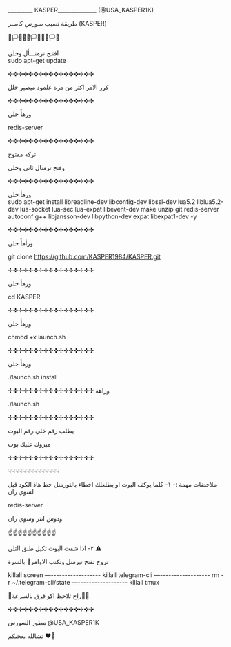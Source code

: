 _________ KASPER______________ (@USA_KASPER1K)

طريقة تصيب سورس كاسبر (KASPER)

🏴🏳🏴👾🏴🏳🏴👾🏴🏳🏴

افتـح ترمنـــأل وخلي   
sudo apt-get update

✢✜✢✜✢✜✢✜✢✜✢✜✢✜✢✜✢

كرر الامر اكثر من مرة علمود ميصير خلل 

 ✢✜✢✜✢✜✢✜✢✜✢✜✢✜✢✜✢
 
ورهأَ خلي  

redis-server

✢✜✢✜✢✜✢✜✢✜✢✜✢✜✢✜✢

تركه مفتوح    

وفتح ترمنال ثاني وخلي    

✢✜✢✜✢✜✢✜✢✜✢✜✢✜✢✜✢

ورهأ خلي    
sudo apt-get install libreadline-dev libconfig-dev libssl-dev lua5.2 liblua5.2-dev lua-socket lua-sec lua-expat libevent-dev make unzip git redis-server autoconf g++ libjansson-dev libpython-dev expat libexpat1-dev  -y

✢✜✢✜✢✜✢✜✢✜✢✜✢✜✢✜✢

ورأهأَ خلي  


git clone https://github.com/KASPER1984/KASPER.git

✢✜✢✜✢✜✢✜✢✜✢✜✢✜✢✜✢

ورهأ خلي    

cd KASPER 

✢✜✢✜✢✜✢✜✢✜✢✜✢✜✢✜✢

ورهأَ خلي 

chmod +x launch.sh

✢✜✢✜✢✜✢✜✢✜✢✜✢✜✢✜✢

ورهأَ خلي 

./launch.sh install

✢✜✢✜✢✜✢✜✢✜✢✜✢✜✢✜✢
 وراهة 

./launch.sh

✢✜✢✜✢✜✢✜✢✜✢✜✢✜✢✜✢

يطلب رقم خلي رقم البوت 

مبروك عليك بوت  

✢✜✢✜✢✜✢✜✢✜✢✜✢✜✢✜✢

☟☟☟☟☟☟☟☟☟☟☟☟☟☟

ملاحضات مهمة :- ١- كلما يوكف البوت او يطلعلك اخطاء بالتورمنل حط هاذ الكود قبل لسوي ران 

redis-server  

ودوس انتر وسوي ران 

☝️☝️☝️☝️☝️☝️☝️☝️☝️☝️

٢- اذا شفت البوت ثكيل طبق التلي ⚠️

  تروح تفتح تيرمنل وتكتب الاوامر🌚 بالسرة

killall screen
—------------------
killall telegram-cli
—------------------
rm -r ~/.telegram-cli/state
—------------------
killall tmux

👾راح تلاحظ اكو فرق بالسرعة👨‍💻

✢✜✢✜✢✜✢✜✢✜✢✜✢✜✢✜✢

مطور السورس @USA_KASPER1K

نشالله يعجبكم ♥️🎃
